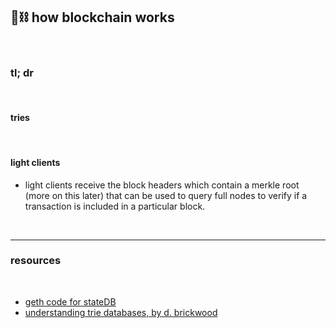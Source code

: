 ## 🧱⛓ how blockchain works

<br>

### tl; dr

<br>

#### tries


<br>


#### light clients


* light clients receive the block headers which contain a merkle root (more on this later) that can be used to query full nodes to verify if a transaction is included in a particular block.


<br>

----

### resources

<br>

* [geth code for stateDB](https://github.com/ethereum/go-ethereum/blob/d4d288e3f1cebb183fce9137829a76ddf7c6d12a/core/state/statedb.go#L64)
* [understanding trie databases, by d. brickwood](https://medium.com/shyft-network/understanding-trie-databases-in-ethereum-9f03d2c3325d)

